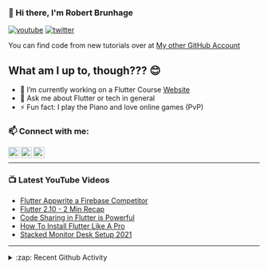### 👋 Hi there, I'm Robert Brunhage

[![youtube](https://img.shields.io/static/v1?label=@RobertBrunhage&message=Subscribe&logo=YouTube&color=FF0000&style=for-the-badge)](http://bit.ly/2SUyRhx)
[![twitter](https://img.shields.io/twitter/follow/robertbrunhage?color=%231DA1F2&logo=twitter&style=for-the-badge)](https://twitter.com/intent/follow?original_referer=https%3A%2F%2Fgithub.com%2Frobertbrunhage&screen_name=robertbrunhage)

You can find code from new tutorials over at [My other GitHub Account](https://github.com/Robert-Brunhage-Organization)

## What am I up to, though??? 😊
- 🔭 I’m currently working on a Flutter Course [Website](https://robertbrunhage.com)
- 💬 Ask me about Flutter or tech in general
- ⚡ Fun fact: I play the Piano and love online games (PvP)

### 📫 Connect with me:

[<img align="left" alt="RobertBrunhage | YouTube" width="22px" src="https://cdn.jsdelivr.net/npm/simple-icons@v3/icons/youtube.svg" />][youtube]
[<img align="left" alt="RobertBrunhage | Twitter" width="22px" src="https://cdn.jsdelivr.net/npm/simple-icons@v3/icons/twitter.svg" />][twitter]
[<img align="left" alt="RobertBrunhageDev | Instagram" width="22px" src="https://cdn.jsdelivr.net/npm/simple-icons@v3/icons/instagram.svg" />][instagram]

<br />

---

### 📺 Latest YouTube Videos
<!-- YOUTUBE:START -->
- [Flutter Appwrite a Firebase Competitor](https://www.youtube.com/watch?v=2d6evFfOX5Q)
- [Flutter 2.10 - 2 Min Recap](https://www.youtube.com/watch?v=nsv38P6vmmw)
- [Code Sharing in Flutter is Powerful](https://www.youtube.com/watch?v=IN5mxeUPfxQ)
- [How To Install Flutter Like A Pro](https://www.youtube.com/watch?v=ZIHzZlgsHNw)
- [Stacked Monitor Desk Setup 2021](https://www.youtube.com/watch?v=N2mSmsSWGsk)
<!-- YOUTUBE:END -->

---

<details>
  <summary>:zap: Recent Github Activity</summary>
  
<!--START_SECTION:activity-->
1. 🎉 Merged PR [#22](https://github.com/RobertBrunhage/flutter-riverpod-snippets/pull/22) in [RobertBrunhage/flutter-riverpod-snippets](https://github.com/RobertBrunhage/flutter-riverpod-snippets)
2. 🗣 Commented on [#22](https://github.com/RobertBrunhage/flutter-riverpod-snippets/issues/22) in [RobertBrunhage/flutter-riverpod-snippets](https://github.com/RobertBrunhage/flutter-riverpod-snippets)
3. 🗣 Commented on [#154](https://github.com/akinsho/flutter-tools.nvim/issues/154) in [akinsho/flutter-tools.nvim](https://github.com/akinsho/flutter-tools.nvim)
4. 🗣 Commented on [#154](https://github.com/akinsho/flutter-tools.nvim/issues/154) in [akinsho/flutter-tools.nvim](https://github.com/akinsho/flutter-tools.nvim)
5. 💪 Opened PR [#154](https://github.com/akinsho/flutter-tools.nvim/pull/154) in [akinsho/flutter-tools.nvim](https://github.com/akinsho/flutter-tools.nvim)
<!--END_SECTION:activity-->

</details>

[twitter]: https://twitter.com/robertbrunhage
[youtube]: https://youtube.com/c/robertbrunhage
[instagram]: https://instagram.com/robertbrunhagedev
